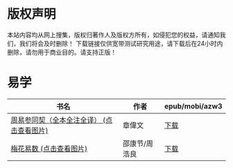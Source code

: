 # 版权声明

本站内容均从网上搜集，版权归著作人及版权方所有，如侵犯您的权益，请通知我们，我们将会及时删除！ 下载链接仅供宽带测试研究用途，请下载后在24小时内删除，请勿用于商业目的。请支持正版！

# 易学

| 书名 | 作者 | epub/mobi/azw3 |
| --- | --- | --- |
| [周易参同契（全本全注全译） (点击查看图片)](https://www.dushupai.com/attachment/2024/06/09/2070ac0d25928bd2.jpg) | 章偉文 | [下载](https://url89.ctfile.com/f/31084289-1357053709-9a091c?p=8866) |
| [梅花易数 (点击查看图片)](https://www.dushupai.com/attachment/2024/06/02/4b59e528f72ff6e3.jpg) | 邵康节/周浩良 | [下载](https://url89.ctfile.com/f/31084289-1357009240-291b7b?p=8866) |
